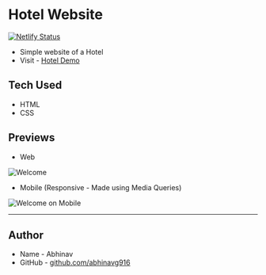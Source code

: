 # Hotel Website

[![Netlify Status](https://api.netlify.com/api/v1/badges/773aa695-0e85-4fe8-ae34-66bd12bc201e/deploy-status)](https://app.netlify.com/sites/vigorous-lamport-ba4ab0/deploys)

-   Simple website of a Hotel
-   Visit - [Hotel Demo](https://vigorous-lamport-ba4ab0.netlify.app/)

## Tech Used

-   HTML
-   CSS

## Previews

-   Web

![Welcome](https://github.com/abhinavg916/hotel-bt/blob/master/previews/Welcome.png)

-   Mobile (Responsive - Made using Media Queries)

![Welcome on Mobile](https://github.com/abhinavg916/hotel-bt/blob/master/previews/Mobile.png)

---

## Author

-   Name - Abhinav
-   GitHub - [github.com/abhinavg916](https://github.com/abhinavg916)
